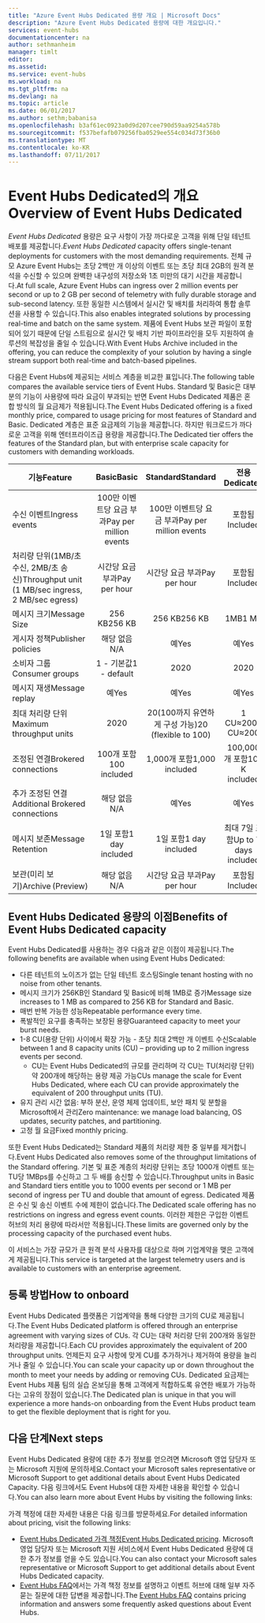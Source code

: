 ```yaml
---
title: "Azure Event Hubs Dedicated 용량 개요 | Microsoft Docs"
description: "Azure Event Hubs Dedicated 용량에 대한 개요입니다."
services: event-hubs
documentationcenter: na
author: sethmanheim
manager: timlt
editor: 
ms.assetid: 
ms.service: event-hubs
ms.workload: na
ms.tgt_pltfrm: na
ms.devlang: na
ms.topic: article
ms.date: 06/01/2017
ms.author: sethm;babanisa
ms.openlocfilehash: b3af61ec0923a0d9d207cee790d59aa9254a578b
ms.sourcegitcommit: f537befafb079256fba0529ee554c034d73f36b0
ms.translationtype: MT
ms.contentlocale: ko-KR
ms.lasthandoff: 07/11/2017
---
```

# <a name="overview-of-event-hubs-dedicated"></a><span data-ttu-id="715d4-103">Event Hubs Dedicated의 개요</span><span class="sxs-lookup"><span data-stu-id="715d4-103">Overview of Event Hubs Dedicated</span></span>

<span data-ttu-id="715d4-104">*Event Hubs Dedicated* 용량은 요구 사항이 가장 까다로운 고객을 위해 단일 테넌트 배포를 제공합니다.</span><span class="sxs-lookup"><span data-stu-id="715d4-104">*Event Hubs Dedicated* capacity offers single-tenant deployments for customers with the most demanding requirements.</span></span> <span data-ttu-id="715d4-105">전체 규모 Azure Event Hubs는 초당 2백만 개 이상의 이벤트 또는 초당 최대 2GB의 원격 분석을 수신할 수 있으며 완벽한 내구성의 저장소와 1초 미만의 대기 시간을 제공합니다.</span><span class="sxs-lookup"><span data-stu-id="715d4-105">At full scale, Azure Event Hubs can ingress over 2 million events per second or up to 2 GB per second of telemetry with fully durable storage and sub-second latency.</span></span> <span data-ttu-id="715d4-106">또한 동일한 시스템에서 실시간 및 배치를 처리하여 통합 솔루션을 사용할 수 있습니다.</span><span class="sxs-lookup"><span data-stu-id="715d4-106">This also enables integrated solutions by processing real-time and batch on the same system.</span></span> <span data-ttu-id="715d4-107">제품에 Event Hubs 보관 파일이 포함되어 있기 때문에 단일 스트림으로 실시간 및 배치 기반 파이프라인을 모두 지원하여 솔루션의 복잡성을 줄일 수 있습니다.</span><span class="sxs-lookup"><span data-stu-id="715d4-107">With Event Hubs Archive included in the offering, you can reduce the complexity of your solution by having a single stream support both real-time and batch-based pipelines.</span></span>

<span data-ttu-id="715d4-108">다음은 Event Hubs에 제공되는 서비스 계층을 비교한 표입니다.</span><span class="sxs-lookup"><span data-stu-id="715d4-108">The following table compares the available service tiers of Event Hubs.</span></span> <span data-ttu-id="715d4-109">Standard 및 Basic은 대부분의 기능이 사용량에 따라 요금이 부과되는 반면 Event Hubs Dedicated 제품은 혼합 방식의 월 요금제가 적용됩니다.</span><span class="sxs-lookup"><span data-stu-id="715d4-109">The Event Hubs Dedicated offering is a fixed monthly price, compared to usage pricing for most features of Standard and Basic.</span></span> <span data-ttu-id="715d4-110">Dedicated 계층은 표준 요금제의 기능을 제공합니다. 하지만 워크로드가 까다로운 고객을 위해 엔터프라이즈급 용량을 제공합니다.</span><span class="sxs-lookup"><span data-stu-id="715d4-110">The Dedicated tier offers the features of the Standard plan, but with enterprise scale capacity for customers with demanding workloads.</span></span> 

| <span data-ttu-id="715d4-111">기능</span><span class="sxs-lookup"><span data-stu-id="715d4-111">Feature</span></span> | <span data-ttu-id="715d4-112">Basic</span><span class="sxs-lookup"><span data-stu-id="715d4-112">Basic</span></span> | <span data-ttu-id="715d4-113">Standard</span><span class="sxs-lookup"><span data-stu-id="715d4-113">Standard</span></span> | <span data-ttu-id="715d4-114">전용</span><span class="sxs-lookup"><span data-stu-id="715d4-114">Dedicated</span></span> |
| --- |:---:|:---:|:---:|
| <span data-ttu-id="715d4-115">수신 이벤트</span><span class="sxs-lookup"><span data-stu-id="715d4-115">Ingress events</span></span> | <span data-ttu-id="715d4-116">100만 이벤트당 요금 부과</span><span class="sxs-lookup"><span data-stu-id="715d4-116">Pay per million events</span></span> | <span data-ttu-id="715d4-117">100만 이벤트당 요금 부과</span><span class="sxs-lookup"><span data-stu-id="715d4-117">Pay per million events</span></span> | <span data-ttu-id="715d4-118">포함됨</span><span class="sxs-lookup"><span data-stu-id="715d4-118">Included</span></span> |
| <span data-ttu-id="715d4-119">처리량 단위(1MB/초 수신, 2MB/초 송신)</span><span class="sxs-lookup"><span data-stu-id="715d4-119">Throughput unit (1 MB/sec ingress, 2 MB/sec egress)</span></span> | <span data-ttu-id="715d4-120">시간당 요금 부과</span><span class="sxs-lookup"><span data-stu-id="715d4-120">Pay per hour</span></span> | <span data-ttu-id="715d4-121">시간당 요금 부과</span><span class="sxs-lookup"><span data-stu-id="715d4-121">Pay per hour</span></span> | <span data-ttu-id="715d4-122">포함됨</span><span class="sxs-lookup"><span data-stu-id="715d4-122">Included</span></span> |
| <span data-ttu-id="715d4-123">메시지 크기</span><span class="sxs-lookup"><span data-stu-id="715d4-123">Message Size</span></span> | <span data-ttu-id="715d4-124">256 KB</span><span class="sxs-lookup"><span data-stu-id="715d4-124">256 KB</span></span> | <span data-ttu-id="715d4-125">256 KB</span><span class="sxs-lookup"><span data-stu-id="715d4-125">256 KB</span></span> | <span data-ttu-id="715d4-126">1MB</span><span class="sxs-lookup"><span data-stu-id="715d4-126">1 MB</span></span> |
| <span data-ttu-id="715d4-127">게시자 정책</span><span class="sxs-lookup"><span data-stu-id="715d4-127">Publisher policies</span></span> | <span data-ttu-id="715d4-128">해당 없음</span><span class="sxs-lookup"><span data-stu-id="715d4-128">N/A</span></span> | <span data-ttu-id="715d4-129">예</span><span class="sxs-lookup"><span data-stu-id="715d4-129">Yes</span></span> | <span data-ttu-id="715d4-130">예</span><span class="sxs-lookup"><span data-stu-id="715d4-130">Yes</span></span> |     
| <span data-ttu-id="715d4-131">소비자 그룹</span><span class="sxs-lookup"><span data-stu-id="715d4-131">Consumer groups</span></span> | <span data-ttu-id="715d4-132">1 - 기본값</span><span class="sxs-lookup"><span data-stu-id="715d4-132">1 - default</span></span> | <span data-ttu-id="715d4-133">20</span><span class="sxs-lookup"><span data-stu-id="715d4-133">20</span></span> | <span data-ttu-id="715d4-134">20</span><span class="sxs-lookup"><span data-stu-id="715d4-134">20</span></span> |
| <span data-ttu-id="715d4-135">메시지 재생</span><span class="sxs-lookup"><span data-stu-id="715d4-135">Message replay</span></span> | <span data-ttu-id="715d4-136">예</span><span class="sxs-lookup"><span data-stu-id="715d4-136">Yes</span></span> | <span data-ttu-id="715d4-137">예</span><span class="sxs-lookup"><span data-stu-id="715d4-137">Yes</span></span> | <span data-ttu-id="715d4-138">예</span><span class="sxs-lookup"><span data-stu-id="715d4-138">Yes</span></span> |
| <span data-ttu-id="715d4-139">최대 처리량 단위</span><span class="sxs-lookup"><span data-stu-id="715d4-139">Maximum throughput units</span></span> | <span data-ttu-id="715d4-140">20</span><span class="sxs-lookup"><span data-stu-id="715d4-140">20</span></span> | <span data-ttu-id="715d4-141">20(100까지 유연하게 구성 가능)</span><span class="sxs-lookup"><span data-stu-id="715d4-141">20 (flexible to 100)</span></span>  | <span data-ttu-id="715d4-142">1 CU≈200</span><span class="sxs-lookup"><span data-stu-id="715d4-142">1 CU≈200</span></span> |
| <span data-ttu-id="715d4-143">조정된 연결</span><span class="sxs-lookup"><span data-stu-id="715d4-143">Brokered connections</span></span> | <span data-ttu-id="715d4-144">100개 포함</span><span class="sxs-lookup"><span data-stu-id="715d4-144">100 included</span></span> | <span data-ttu-id="715d4-145">1,000개 포함</span><span class="sxs-lookup"><span data-stu-id="715d4-145">1,000 included</span></span> | <span data-ttu-id="715d4-146">100,000개 포함</span><span class="sxs-lookup"><span data-stu-id="715d4-146">100 K included</span></span> |
| <span data-ttu-id="715d4-147">추가 조정된 연결</span><span class="sxs-lookup"><span data-stu-id="715d4-147">Additional Brokered connections</span></span> | <span data-ttu-id="715d4-148">해당 없음</span><span class="sxs-lookup"><span data-stu-id="715d4-148">N/A</span></span> | <span data-ttu-id="715d4-149">예</span><span class="sxs-lookup"><span data-stu-id="715d4-149">Yes</span></span> | <span data-ttu-id="715d4-150">예</span><span class="sxs-lookup"><span data-stu-id="715d4-150">Yes</span></span> |
| <span data-ttu-id="715d4-151">메시지 보존</span><span class="sxs-lookup"><span data-stu-id="715d4-151">Message Retention</span></span> | <span data-ttu-id="715d4-152">1일 포함</span><span class="sxs-lookup"><span data-stu-id="715d4-152">1 day included</span></span> | <span data-ttu-id="715d4-153">1일 포함</span><span class="sxs-lookup"><span data-stu-id="715d4-153">1 day included</span></span> | <span data-ttu-id="715d4-154">최대 7일 포함</span><span class="sxs-lookup"><span data-stu-id="715d4-154">Up to 7 days included</span></span> |
| <span data-ttu-id="715d4-155">보관(미리 보기)</span><span class="sxs-lookup"><span data-stu-id="715d4-155">Archive (Preview)</span></span> | <span data-ttu-id="715d4-156">해당 없음</span><span class="sxs-lookup"><span data-stu-id="715d4-156">N/A</span></span>   | <span data-ttu-id="715d4-157">시간당 요금 부과</span><span class="sxs-lookup"><span data-stu-id="715d4-157">Pay per hour</span></span> | <span data-ttu-id="715d4-158">포함됨</span><span class="sxs-lookup"><span data-stu-id="715d4-158">Included</span></span> |

## <a name="benefits-of-event-hubs-dedicated-capacity"></a><span data-ttu-id="715d4-159">Event Hubs Dedicated 용량의 이점</span><span class="sxs-lookup"><span data-stu-id="715d4-159">Benefits of Event Hubs Dedicated capacity</span></span>

<span data-ttu-id="715d4-160">Event Hubs Dedicated를 사용하는 경우 다음과 같은 이점이 제공됩니다.</span><span class="sxs-lookup"><span data-stu-id="715d4-160">The following benefits are available when using Event Hubs Dedicated:</span></span>

* <span data-ttu-id="715d4-161">다른 테넌트의 노이즈가 없는 단일 테넌트 호스팅</span><span class="sxs-lookup"><span data-stu-id="715d4-161">Single tenant hosting with no noise from other tenants.</span></span>
* <span data-ttu-id="715d4-162">메시지 크기가 256KB인 Standard 및 Basic에 비해 1MB로 증가</span><span class="sxs-lookup"><span data-stu-id="715d4-162">Message size increases to 1 MB as compared to 256 KB for Standard and Basic.</span></span>
* <span data-ttu-id="715d4-163">매번 반복 가능한 성능</span><span class="sxs-lookup"><span data-stu-id="715d4-163">Repeatable performance every time.</span></span>
* <span data-ttu-id="715d4-164">폭발적인 요구를 충족하는 보장된 용량</span><span class="sxs-lookup"><span data-stu-id="715d4-164">Guaranteed capacity to meet your burst needs.</span></span>
* <span data-ttu-id="715d4-165">1-8 CU(용량 단위) 사이에서 확장 가능 - 초당 최대 2백만 개 이벤트 수신</span><span class="sxs-lookup"><span data-stu-id="715d4-165">Scalable between 1 and 8 capacity units (CU) – providing up to 2 million ingress events per second.</span></span>
  * <span data-ttu-id="715d4-166">CU는 Event Hubs Dedicated의 규모를 관리하며 각 CU는 TU(처리량 단위) 약 200개에 해당하는 용량 제공 가능</span><span class="sxs-lookup"><span data-stu-id="715d4-166">CUs manage the scale for Event Hubs Dedicated, where each CU can provide approximately the equivalent of 200 throughput units (TU).</span></span>
* <span data-ttu-id="715d4-167">유지 관리 시간 없음: 부하 분산, 운영 체제 업데이트, 보안 패치 및 분할을 Microsoft에서 관리</span><span class="sxs-lookup"><span data-stu-id="715d4-167">Zero maintenance: we manage load balancing, OS updates, security patches, and partitioning.</span></span>
* <span data-ttu-id="715d4-168">고정 월 요금</span><span class="sxs-lookup"><span data-stu-id="715d4-168">Fixed monthly pricing.</span></span>

<span data-ttu-id="715d4-169">또한 Event Hubs Dedicated는 Standard 제품의 처리량 제한 중 일부를 제거합니다.</span><span class="sxs-lookup"><span data-stu-id="715d4-169">Event Hubs Dedicated also removes some of the throughput limitations of the Standard offering.</span></span> <span data-ttu-id="715d4-170">기본 및 표준 계층의 처리량 단위는 초당 1000개 이벤트 또는 TU당 1MBps를 수신하고 그 두 배를 송신할 수 있습니다.</span><span class="sxs-lookup"><span data-stu-id="715d4-170">Throughput units in Basic and Standard tiers entitle you to 1000 events per second or 1 MB per second of ingress per TU and double that amount of egress.</span></span> <span data-ttu-id="715d4-171">Dedicated 제품은 수신 및 송신 이벤트 수에 제한이 없습니다.</span><span class="sxs-lookup"><span data-stu-id="715d4-171">The Dedicated scale offering has no restrictions on ingress and egress event counts.</span></span> <span data-ttu-id="715d4-172">이러한 제한은 구입한 이벤트 허브의 처리 용량에 따라서만 적용됩니다.</span><span class="sxs-lookup"><span data-stu-id="715d4-172">These limits are governed only by the processing capacity of the purchased event hubs.</span></span>

<span data-ttu-id="715d4-173">이 서비스는 가장 규모가 큰 원격 분석 사용자를 대상으로 하며 기업계약을 맺은 고객에게 제공됩니다.</span><span class="sxs-lookup"><span data-stu-id="715d4-173">This service is targeted at the largest telemetry users and is available to customers with an enterprise agreement.</span></span>

## <a name="how-to-onboard"></a><span data-ttu-id="715d4-174">등록 방법</span><span class="sxs-lookup"><span data-stu-id="715d4-174">How to onboard</span></span>

<span data-ttu-id="715d4-175">Event Hubs Dedicated 플랫폼은 기업계약을 통해 다양한 크기의 CU로 제공됩니다.</span><span class="sxs-lookup"><span data-stu-id="715d4-175">The Event Hubs Dedicated platform is offered through an enterprise agreement with varying sizes of CUs.</span></span> <span data-ttu-id="715d4-176">각 CU는 대략 처리량 단위 200개와 동일한 처리량을 제공합니다.</span><span class="sxs-lookup"><span data-stu-id="715d4-176">Each CU provides approximately the equivalent of 200 throughput units.</span></span> <span data-ttu-id="715d4-177">언제든지 요구 사항에 맞게 CU를 추가하거나 제거하여 용량을 늘리거나 줄일 수 있습니다.</span><span class="sxs-lookup"><span data-stu-id="715d4-177">You can scale your capacity up or down throughout the month to meet your needs by adding or removing CUs.</span></span> <span data-ttu-id="715d4-178">Dedicated 요금제는 Event Hubs 제품 팀의 실습 온보딩을 통해 고객에게 적합하도록 유연한 배포가 가능하다는 고유의 장점이 있습니다.</span><span class="sxs-lookup"><span data-stu-id="715d4-178">The Dedicated plan is unique in that you will experience a more hands-on onboarding from the Event Hubs product team to get the flexible deployment that is right for you.</span></span> 

## <a name="next-steps"></a><span data-ttu-id="715d4-179">다음 단계</span><span class="sxs-lookup"><span data-stu-id="715d4-179">Next steps</span></span>
<span data-ttu-id="715d4-180">Event Hubs Dedicated 용량에 대한 추가 정보를 얻으려면 Microsoft 영업 담당자 또는 Microsoft 지원에 문의하세요.</span><span class="sxs-lookup"><span data-stu-id="715d4-180">Contact your Microsoft sales representative or Microsoft Support to get additional details about Event Hubs Dedicated Capacity.</span></span> <span data-ttu-id="715d4-181">다음 링크에서도 Event Hubs에 대한 자세한 내용을 확인할 수 있습니다.</span><span class="sxs-lookup"><span data-stu-id="715d4-181">You can also learn more about Event Hubs by visiting the following links:</span></span>

<span data-ttu-id="715d4-182">가격 책정에 대한 자세한 내용은 다음 링크를 방문하세요.</span><span class="sxs-lookup"><span data-stu-id="715d4-182">For detailed information about pricing, visit the following links:</span></span>

- <span data-ttu-id="715d4-183">[Event Hubs Dedicated 가격 책정](https://azure.microsoft.com/pricing/details/event-hubs/)</span><span class="sxs-lookup"><span data-stu-id="715d4-183">[Event Hubs Dedicated pricing](https://azure.microsoft.com/pricing/details/event-hubs/).</span></span> <span data-ttu-id="715d4-184">Microsoft 영업 담당자 또는 Microsoft 지원 서비스에서 Event Hubs Dedicated 용량에 대한 추가 정보를 얻을 수도 있습니다.</span><span class="sxs-lookup"><span data-stu-id="715d4-184">You can also contact your Microsoft sales representative or Microsoft Support to get additional details about Event Hubs Dedicated capacity.</span></span>
- <span data-ttu-id="715d4-185">[Event Hubs FAQ](event-hubs-faq.md)에서는 가격 책정 정보를 설명하고 이벤트 허브에 대해 일부 자주 묻는 질문에 대한 답변을 제공합니다.</span><span class="sxs-lookup"><span data-stu-id="715d4-185">The [Event Hubs FAQ](event-hubs-faq.md) contains pricing information and answers some frequently asked questions about Event Hubs.</span></span> 
